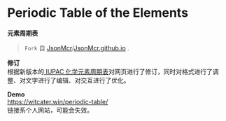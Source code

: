 # Periodic Table of the Elements
**元素周期表**  
>`Fork` 自 [JsonMcr](https://github.com/JsonMcr)/[JsonMcr.github.io](https://github.com/JsonMcr/JsonMcr.github.io) .  

**修订**  
根据新版本的[ IUPAC 化学元素周期表](http://www.chemsoc.org.cn/library/a2611.html)对网页进行了修订，同时对格式进行了调整、对文字进行了编辑、对交互进行了优化。  

**Demo**  
<https://witcater.win/periodic-table/>  
链接系个人网站，可能会失效。
